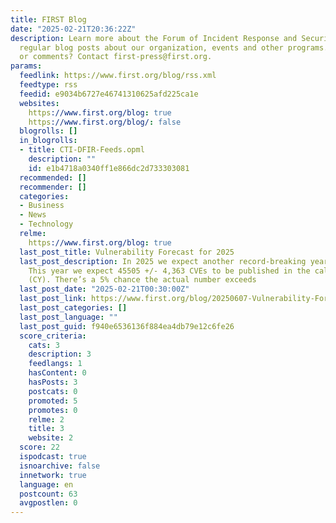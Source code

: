 ```yaml
---
title: FIRST Blog
date: "2025-02-21T20:36:22Z"
description: Learn more about the Forum of Incident Response and Security Teams through
  regular blog posts about our organization, events and other programs. Questions
  or comments? Contact first-press@first.org.
params:
  feedlink: https://www.first.org/blog/rss.xml
  feedtype: rss
  feedid: e9034b6727e46741310625afd225ca1e
  websites:
    https://www.first.org/blog: true
    https://www.first.org/blog/: false
  blogrolls: []
  in_blogrolls:
  - title: CTI-DFIR-Feeds.opml
    description: ""
    id: e1b4718a0340ff1e866dc2d733303081
  recommended: []
  recommender: []
  categories:
  - Business
  - News
  - Technology
  relme:
    https://www.first.org/blog: true
  last_post_title: Vulnerability Forecast for 2025
  last_post_description: In 2025 we expect another record-breaking year of CVE production.
    This year we expect 45505 +/- 4,363 CVEs to be published in the calendar year
    (CY). There’s a 5% chance the actual number exceeds
  last_post_date: "2025-02-21T00:30:00Z"
  last_post_link: https://www.first.org/blog/20250607-Vulnerability-Forecast-for-2025
  last_post_categories: []
  last_post_language: ""
  last_post_guid: f940e6536136f884ea4db79e12c6fe26
  score_criteria:
    cats: 3
    description: 3
    feedlangs: 1
    hasContent: 0
    hasPosts: 3
    postcats: 0
    promoted: 5
    promotes: 0
    relme: 2
    title: 3
    website: 2
  score: 22
  ispodcast: true
  isnoarchive: false
  innetwork: true
  language: en
  postcount: 63
  avgpostlen: 0
---
```

